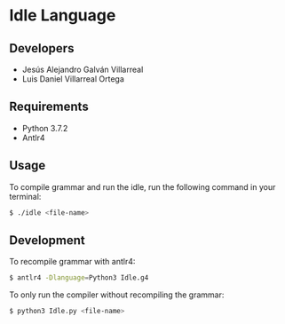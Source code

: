 # Idle Language

## Developers

- Jesús Alejandro Galván Villarreal
- Luis Daniel Villarreal Ortega

## Requirements

- Python 3.7.2
- Antlr4

## Usage

To compile grammar and run the idle, run the following command in your terminal:
```bash
$ ./idle <file-name>
```

## Development
To recompile grammar with antlr4:

```bash
$ antlr4 -Dlanguage=Python3 Idle.g4
```

To only run the compiler without recompiling the grammar:

```bash
$ python3 Idle.py <file-name>
```